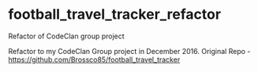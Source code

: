 # football_travel_tracker_refactor
Refactor of CodeClan group project

Refactor to my CodeClan Group project in December 2016. Original Repo - https://github.com/Brossco85/football_travel_tracker


